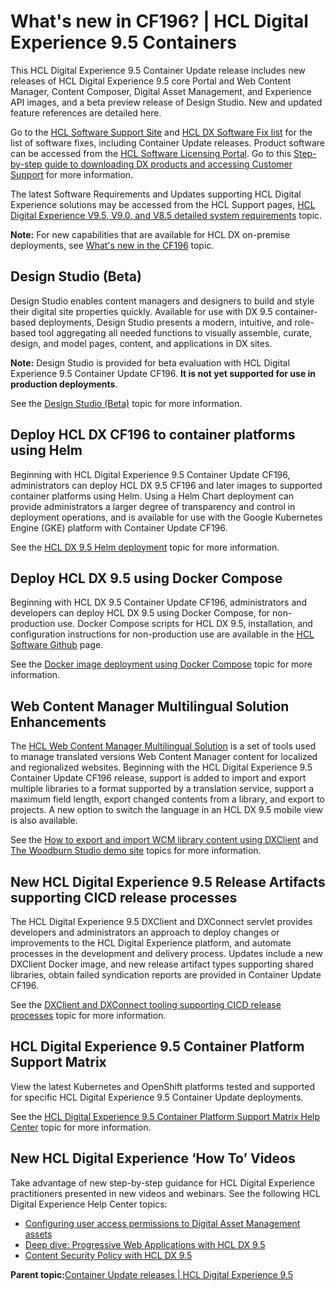 # What's new in CF196? \| HCL Digital Experience 9.5 Containers

This HCL Digital Experience 9.5 Container Update release includes new releases of HCL Digital Experience 9.5 core Portal and Web Content Manager, Content Composer, Digital Asset Management, and Experience API images, and a beta preview release of Design Studio. New and updated feature references are detailed here.

Go to the [HCL Software Support Site](https://support.hcltechsw.com/csm?id=kb_article&sysparm_article=KB0013939&sys_kb_id=9bd40c1f1bbf5cd0534c4159cc4bcbbd#CF17) and [HCL DX Software Fix list](https://support.hcltechsw.com/csm?id=kb_article&sysparm_article=KB0013939&sys_kb_id=519ebc84db1c341055f38d6d13961959) for the list of software fixes, including Container Update releases. Product software can be accessed from the [HCL Software Licensing Portal](https://www.hcltech.com/software/support/release). Go to this [Step-by-step guide to downloading DX products and accessing Customer Support](https://support.hcltechsw.com/csm?id=kb_article&sysparm_article=KB0077878&sys_kb_id=2cde06a31b885494c48197d58d4bcbe2) for more information.

The latest Software Requirements and Updates supporting HCL Digital Experience solutions may be accessed from the HCL Support pages, [HCL Digital Experience V9.5, V9.0, and V8.5 detailed system requirements](https://support.hcltechsw.com/csm?id=kb_article&sysparm_article=KB0013514&sys_kb_id=17d6296a1b5df34077761fc58d4bcb03) topic.

**Note:** For new capabilities that are available for HCL DX on-premise deployments, see [What's new in the CF196](new_noncf196.md) topic.

## Design Studio \(Beta\)

Design Studio enables content managers and designers to build and style their digital site properties quickly. Available for use with DX 9.5 container-based deployments, Design Studio presents a modern, intuitive, and role-based tool aggregating all needed functions to visually assemble, curate, design, and model pages, content, and applications in DX sites.

**Note:** Design Studio is provided for beta evaluation with HCL Digital Experience 9.5 Container Update CF196. **It is not yet supported for use in production deployments**.

See the [Design Studio \(Beta\)](../design_studio/design_studio_overview.md) topic for more information.

## Deploy HCL DX CF196 to container platforms using Helm

Beginning with HCL Digital Experience 9.5 Container Update CF196, administrators can deploy HCL DX 9.5 CF196 and later images to supported container platforms using Helm. Using a Helm Chart deployment can provide administrators a larger degree of transparency and control in deployment operations, and is available for use with the Google Kubernetes Engine \(GKE\) platform with Container Update CF196.

See the [HCL DX 9.5 Helm deployment](../containerization/helm.md) topic for more information.

## Deploy HCL DX 9.5 using Docker Compose

Beginning with HCL DX 9.5 Container Update CF196, administrators and developers can deploy HCL DX 9.5 using Docker Compose, for non-production use. Docker Compose scripts for HCL DX 9.5, installation, and configuration instructions for non-production use are available in the [HCL Software Github](https://github.com/HCL-TECH-SOFTWARE) page.

See the [Docker image deployment using Docker Compose](../containerization/docker_compose.md) topic for more information.

## Web Content Manager Multilingual Solution Enhancements

The [HCL Web Content Manager Multilingual Solution](../wcm/wcm_mls.md) is a set of tools used to manage translated versions Web Content Manager content for localized and regionalized websites. Beginning with the HCL Digital Experience 9.5 Container Update CF196 release, support is added to import and export multiple libraries to a format supported by a translation service, support a maximum field length, export changed contents from a library, and export to projects. A new option to switch the language in an HCL DX 9.5 mobile view is also available.

See the [How to export and import WCM library content using DXClient](../wcm/wcm_mls_export_import.md) and [The Woodburn Studio demo site](../woodburn_studio/woodburn_studio.md) topics for more information.

## New HCL Digital Experience 9.5 Release Artifacts supporting CICD release processes

The HCL Digital Experience 9.5 DXClient and DXConnect servlet provides developers and administrators an approach to deploy changes or improvements to the HCL Digital Experience platform, and automate processes in the development and delivery process. Updates include a new DXClient Docker image, and new release artifact types supporting shared libraries, obtain failed syndication reports are provided in Container Update CF196.

See the [DXClient and DXConnect tooling supporting CICD release processes](../containerization/deploy_dx_components_using_hcl_dx_client_and_dx_connect.md) topic for more information.

## HCL Digital Experience 9.5 Container Platform Support Matrix

View the latest Kubernetes and OpenShift platforms tested and supported for specific HCL Digital Experience 9.5 Container Update deployments.

See the [HCL Digital Experience 9.5 Container Platform Support Matrix Help Center](../containerization/c_kubesupportstatement.md) topic for more information.

## New HCL Digital Experience ‘How To’ Videos

Take advantage of new step-by-step guidance for HCL Digital Experience practitioners presented in new videos and webinars. See the following HCL Digital Experience Help Center topics:

-   [Configuring user access permissions to Digital Asset Management assets](../digital_asset_mgmt/manage_collections.md)
-   [Deep dive: Progressive Web Applications with HCL DX 9.5](#)
-   [Content Security Policy with HCL DX 9.5](../security/content_security_policy.md)

**Parent topic:**[Container Update releases \| HCL Digital Experience 9.5](../overview/container_update_releases.md)

